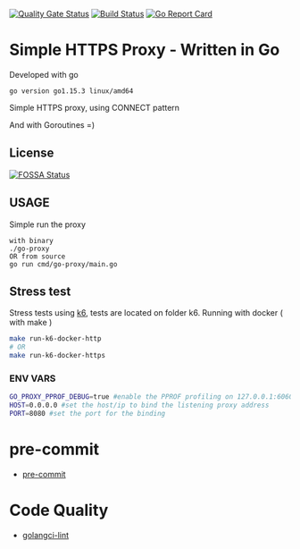 [![Quality Gate Status](https://sonarcloud.io/api/project_badges/measure?project=brunoshiroma_go-proxy&metric=alert_status)](https://sonarcloud.io/dashboard?id=brunoshiroma_go-proxy)
[![Build Status](https://travis-ci.com/brunoshiroma/go-proxy.svg?branch=master)](https://travis-ci.com/brunoshiroma/go-proxy)
[![Go Report Card](https://goreportcard.com/badge/github.com/brunoshiroma/go-proxy)](https://goreportcard.com/report/github.com/brunoshiroma/go-proxy)

# Simple HTTPS Proxy - Written in Go
Developed with go
```
go version go1.15.3 linux/amd64
```

Simple HTTPS proxy, using CONNECT pattern

And with Goroutines =)

## License
[![FOSSA Status](https://app.fossa.com/api/projects/git%2Bgithub.com%2Fbrunoshiroma%2Fgo-proxy.svg?type=large)](https://app.fossa.com/projects/git%2Bgithub.com%2Fbrunoshiroma%2Fgo-proxy?ref=badge_large)

## USAGE

Simple run the proxy
```
with binary
./go-proxy
OR from source
go run cmd/go-proxy/main.go
```

## Stress test
Stress tests using [k6](https://k6.io), tests are located on folder k6.
Running with docker ( with make )
```bash
make run-k6-docker-http
# OR
make run-k6-docker-https
```

### ENV VARS
```bash
GO_PROXY_PPROF_DEBUG=true #enable the PPROF profiling on 127.0.0.1:6060
HOST=0.0.0.0 #set the host/ip to bind the listening proxy address
PORT=8080 #set the port for the binding
```
# pre-commit
 * [pre-commit](https://pre-commit.com/)

# Code Quality
 * [golangci-lint](https://github.com/golangci/golangci-lint)
